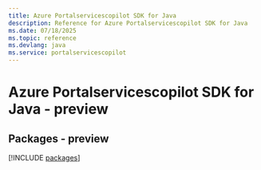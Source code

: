 ```yaml
---
title: Azure Portalservicescopilot SDK for Java
description: Reference for Azure Portalservicescopilot SDK for Java
ms.date: 07/18/2025
ms.topic: reference
ms.devlang: java
ms.service: portalservicescopilot
---
```

# Azure Portalservicescopilot SDK for Java - preview
## Packages - preview
[!INCLUDE [packages](portalservicescopilot-index.md)]